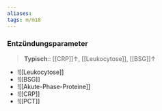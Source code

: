 ```yaml
---
aliases: 
tags: m/m18
---
```

### Entzündungsparameter
> **Typisch**:: [[CRP]]↑, [[Leukocytose]], [[BSG]]↑ 

- ![[Leukocytose]]
- ![[BSG]]
- ![[Akute-Phase-Proteine]]
- ![[CRP]]
- ![[PCT]]
